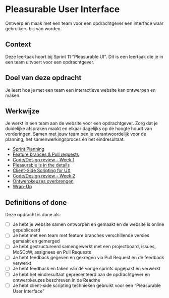 # Pleasurable User Interface

Ontwerp en maak met een team voor een opdrachtgever een interface waar gebruikers blij van worden.

## Context
Deze leertaak hoort bij Sprint 11 "Pleasurable UI". Dit is een leertaak die je in een team uitvoert voor een opdrachtgever.

## Doel van deze opdracht
Je leert hoe je met een team een interactieve website kan ontwerpen en maken.

## Werkwijze
Je werkt in een team aan de website voor een opdrachtgever. 
Zorg dat je duidelijke afspraken maakt en elkaar dagelijks op de hoogte houdt van vorderingen. Samen met jouw team ben je verantwoordelijk voor de planning, het samenwerkingsproces én het eindresultaat.


- [Sprint Planning](sprint-planning.md)
- [Feature brances & Pull requests](feature-branches-en-pull-requests.md)
- [Code/Design review - Week 1](code-design-review-week-1.md)
- [Pleasurable is in the details](pleasurable-is-in-the-details.md)
- [Client-Side Scripting for UX](client-side-scripting-for-ux.md)
- [Code/Design review - Week 2](code-design-review-week-2.md)
- [Ontwerpkeuzes overbrengen](ontwerpkeuzes.md)
- [Wrap-Up](wrap-up.md)

## Definitions of done

Deze opdracht is done als:

- [ ] Je hebt je website samen ontworpen en gemaakt en de website is online gepubliceerd
- [ ] Je hebt met een team met feature branches verschillende versies gemaakt en gemerged
- [ ] Je hebt gestructureerd samengewerkt met een projectboard, issues, MoSCoW, assignees en Pull Requests
- [ ] Je hebt feedback gegeven en gekregen via Pull Request en de feedback verwerkt
- [ ] Je hebt feedback en taken van de vorige sprints opgepakt en verwerkt
- [ ] Je hebt het eindresultaat gepresenteerd aan de opdrachtgever en ontwerpkeuzes beschreven in de Readme
- [ ] Je hebt client-side scripting technieken gebruikt voor een “Pleasurable User Interface”
